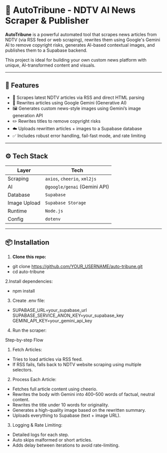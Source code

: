 # 📰 AutoTribune - NDTV AI News Scraper & Publisher

**AutoTribune** is a powerful automated tool that scrapes news articles from NDTV (via RSS feed or web scraping), rewrites them using Google's Gemini AI to remove copyright risks, generates AI-based contextual images, and publishes them to a Supabase backend.

This project is ideal for building your own custom news platform with unique, AI-transformed content and visuals.

---

## 🚀 Features

- 🔄 Scrapes latest NDTV articles via RSS and direct HTML parsing
- 🤖 Rewrites articles using Google Gemini (Generative AI)
- 🖼️ Generates custom news-style images using Gemini’s image generation API
- ✏️ Rewrites titles to remove copyright risks
- ☁️ Uploads rewritten articles + images to a Supabase database
- ✅ Includes robust error handling, fail-fast mode, and rate limiting

---

## ⚙️ Tech Stack

| Layer        | Tech                          |
| ------------ | ----------------------------- |
| Scraping     | `axios`, `cheerio`, `xml2js`  |
| AI           | `@google/genai` (Gemini API)  |
| Database     | `Supabase`                    |
| Image Upload | `Supabase Storage`            |
| Runtime      | `Node.js`                     |
| Config       | `dotenv`                      |

---

## 📦 Installation

1. **Clone this repo:**
- git clone https://github.com/YOUR_USERNAME/auto-tribune.git
- cd auto-tribune

2.Install dependencies:
- npm install

3. Create .env file:
- SUPABASE_URL=your_supabase_url
  SUPABASE_SERVICE_ANON_KEY=your_supabase_key
  GEMINI_API_KEY=your_gemini_api_key

4. Run the scraper:


Step-by-step Flow
1. Fetch Articles:
 - Tries to load articles via RSS feed.
 - If RSS fails, falls back to NDTV website scraping using multiple selectors.

2. Process Each Article:
 - Fetches full article content using cheerio.
 - Rewrites the body with Gemini into 400–500 words of factual, neutral content.
 - Rewrites the title under 10 words for originality.
 - Generates a high-quality image based on the rewritten summary.
 - Uploads everything to Supabase (text + image URL).

3. Logging & Rate Limiting:
 - Detailed logs for each step.
 - Auto skips malformed or short articles.
 - Adds delay between iterations to avoid rate-limiting.
